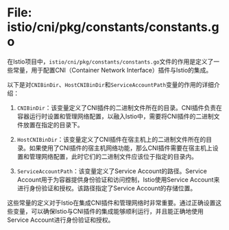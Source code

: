 # File: istio/cni/pkg/constants/constants.go

在Istio项目中，`istio/cni/pkg/constants/constants.go`文件的作用是定义了一些常量，用于配置CNI（Container Network Interface）插件与Istio的集成。

以下是对`CNIBinDir`、`HostCNIBinDir`和`ServiceAccountPath`变量的作用的详细介绍：

1. `CNIBinDir`：该变量定义了CNI插件的二进制文件所在的目录。CNI插件负责在容器运行时设置和管理网络配置，以融入Istio中，需要将CNI插件的二进制文件放置在指定的目录下。

2. `HostCNIBinDir`：该变量定义了CNI插件在宿主机上的二进制文件所在的目录。如果使用了CNI插件的宿主机网络功能，那么CNI插件需要在宿主机上设置和管理网络配置，此时它们的二进制文件应该位于指定的目录内。

3. `ServiceAccountPath`：该变量定义了Service Account的路径。Service Account用于为容器提供身份验证和访问控制，Istio使用Service Account来进行身份验证和授权。该路径指定了Service Account的存储位置。

这些常量的定义对于Istio在集成CNI插件和管理网络时非常重要。通过正确设置这些变量，可以确保Istio与CNI插件的集成能够顺利运行，并且能正确地使用Service Account进行身份验证和授权。


